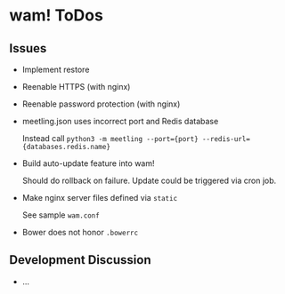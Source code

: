 wam! ToDos
==========

## Issues

* Implement restore

* Reenable HTTPS (with nginx)

* Reenable password protection (with nginx)

* meetling.json uses incorrect port and Redis database

  Instead call `python3 -m meetling --port={port} --redis-url={databases.redis.name}`

* Build auto-update feature into wam!

  Should do rollback on failure. Update could be triggered via cron job.

* Make nginx server files defined via `static`

  See sample `wam.conf`

* Bower does not honor `.bowerrc`

## Development Discussion

* ...
